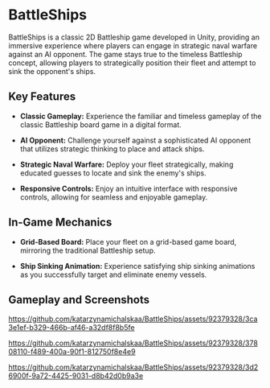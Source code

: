 # BattleShips
BattleShips is a classic 2D Battleship game developed in Unity, providing an immersive experience where players can engage in strategic naval warfare against an AI opponent. The game stays true to the timeless Battleship concept, allowing players to strategically position their fleet and attempt to sink the opponent's ships.

## Key Features
- **Classic Gameplay:** Experience the familiar and timeless gameplay of the classic Battleship board game in a digital format.

- **AI Opponent:** Challenge yourself against a sophisticated AI opponent that utilizes strategic thinking to place and attack ships.

- **Strategic Naval Warfare:** Deploy your fleet strategically, making educated guesses to locate and sink the enemy's ships.

- **Responsive Controls:** Enjoy an intuitive interface with responsive controls, allowing for seamless and enjoyable gameplay.

## In-Game Mechanics
- **Grid-Based Board:** Place your fleet on a grid-based game board, mirroring the traditional Battleship setup.

- **Ship Sinking Animation:** Experience satisfying ship sinking animations as you successfully target and eliminate enemy vessels.

## Gameplay and Screenshots
https://github.com/katarzynamichalskaa/BattleShips/assets/92379328/3ca3e1ef-b329-466b-af46-a32df8f8b5fe

https://github.com/katarzynamichalskaa/BattleShips/assets/92379328/37808110-f489-400a-90f1-812750f8e4e9

https://github.com/katarzynamichalskaa/BattleShips/assets/92379328/3d26900f-9a72-4425-9031-d8b42d0b9a3e


